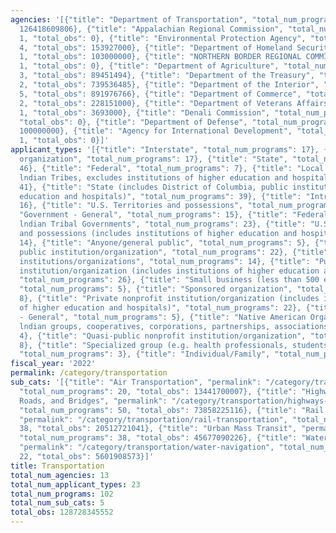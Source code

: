 ```yaml
---
agencies: '[{"title": "Department of Transportation", "total_num_programs": 79, "total_obs":
  126418609806}, {"title": "Appalachian Regional Commission", "total_num_programs":
  1, "total_obs": 0}, {"title": "Environmental Protection Agency", "total_num_programs":
  4, "total_obs": 153927000}, {"title": "Department of Homeland Security", "total_num_programs":
  1, "total_obs": 103000000}, {"title": "NORTHERN BORDER REGIONAL COMMISSION", "total_num_programs":
  1, "total_obs": 0}, {"title": "Department of Agriculture", "total_num_programs":
  3, "total_obs": 89451494}, {"title": "Department of the Treasury", "total_num_programs":
  2, "total_obs": 739536485}, {"title": "Department of the Interior", "total_num_programs":
  5, "total_obs": 891976766}, {"title": "Department of Commerce", "total_num_programs":
  2, "total_obs": 228151000}, {"title": "Department of Veterans Affairs", "total_num_programs":
  1, "total_obs": 3693000}, {"title": "Denali Commission", "total_num_programs": 1,
  "total_obs": 0}, {"title": "Department of Defense", "total_num_programs": 1, "total_obs":
  100000000}, {"title": "Agency for International Development", "total_num_programs":
  1, "total_obs": 0}]'
applicant_types: '[{"title": "Interstate", "total_num_programs": 17}, {"title": "Profit
  organization", "total_num_programs": 17}, {"title": "State", "total_num_programs":
  46}, {"title": "Federal", "total_num_programs": 7}, {"title": "Local (includes State-designated
  lndian Tribes, excludes institutions of higher education and hospitals", "total_num_programs":
  41}, {"title": "State (includes District of Columbia, public institutions of higher
  education and hospitals)", "total_num_programs": 39}, {"title": "Intrastate", "total_num_programs":
  16}, {"title": "U.S. Territories and possessions", "total_num_programs": 20}, {"title":
  "Government - General", "total_num_programs": 15}, {"title": "Federally Recognized
  lndian Tribal Governments", "total_num_programs": 23}, {"title": "U.S. Territories
  and possessions (includes institutions of higher education and hospitals)", "total_num_programs":
  14}, {"title": "Anyone/general public", "total_num_programs": 5}, {"title": "Other
  public institution/organization", "total_num_programs": 22}, {"title": "Other private
  institutions/organizations", "total_num_programs": 14}, {"title": "Public nonprofit
  institution/organization (includes institutions of higher education and hospitals)",
  "total_num_programs": 26}, {"title": "Small business (less than 500 employees)",
  "total_num_programs": 5}, {"title": "Sponsored organization", "total_num_programs":
  8}, {"title": "Private nonprofit institution/organization (includes institutions
  of higher education and hospitals)", "total_num_programs": 22}, {"title": "Non-Government
  - General", "total_num_programs": 5}, {"title": "Native American Organizations (includes
  lndian groups, cooperatives, corporations, partnerships, associations)", "total_num_programs":
  4}, {"title": "Quasi-public nonprofit institution/organization", "total_num_programs":
  8}, {"title": "Specialized group (e.g. health professionals, students, veterans)",
  "total_num_programs": 3}, {"title": "Individual/Family", "total_num_programs": 2}]'
fiscal_year: '2022'
permalink: /category/transportation
sub_cats: '[{"title": "Air Transportation", "permalink": "/category/transportation/air-transportation",
  "total_num_programs": 20, "total_obs": 13441700007}, {"title": "Highways, Public
  Roads, and Bridges", "permalink": "/category/transportation/highways--public-roads--and-bridges",
  "total_num_programs": 50, "total_obs": 73858225116}, {"title": "Rail Transportation",
  "permalink": "/category/transportation/rail-transportation", "total_num_programs":
  38, "total_obs": 20512721041}, {"title": "Urban Mass Transit", "permalink": "/category/transportation/urban-mass-transit",
  "total_num_programs": 38, "total_obs": 45677090226}, {"title": "Water Navigation",
  "permalink": "/category/transportation/water-navigation", "total_num_programs":
  22, "total_obs": 5601908573}]'
title: Transportation
total_num_agencies: 13
total_num_applicant_types: 23
total_num_programs: 102
total_num_sub_cats: 5
total_obs: 128728345552
---
```

